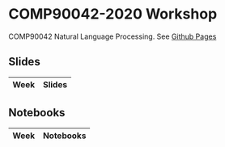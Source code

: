# COMP90042-2020  Workshop

COMP90042 Natural Language Processing. See [Github Pages](https://zenanz.github.io/comp90042-2020)


## Slides

Week|Slides 
----|--------------------------------

## Notebooks

Week|Notebooks
----|--------------------------------

